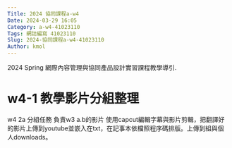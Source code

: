```yaml
---
Title: 2024 協同課程a-w4
Date: 2024-03-29 16:05
Category: a-w4-41023110
Tags: 網誌編寫 41023110
Slug: 2024-協同課程a-w4-41023110
Author: kmol
---
```


2024 Spring 網際內容管理與協同產品設計實習課程教學導引.

<!-- PELICAN_END_SUMMARY -->

# w4-1 教學影片分組整理
w4 2a 分組任務
負責w3 a.b的影片
使用capcut編輯字幕與影片剪輯，把翻譯好的影片上傳到youtube並嵌入在txt，在記事本依檔照程序碼排版。上傳到組與個人downloads。